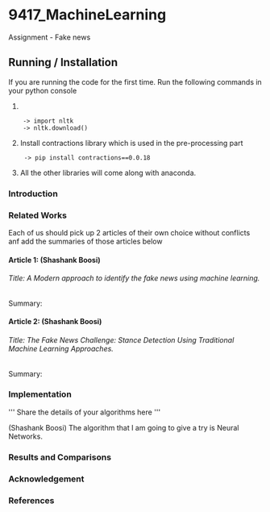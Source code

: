 # 9417_MachineLearning

Assignment - Fake news

## Running / Installation

If you are running the code for the first time. Run the following commands in your python console

1) 

        -> import nltk
        -> nltk.download()
        
2) Install contractions library which is used in the pre-processing part

        -> pip install contractions==0.0.18
        
3) All the other libraries will come along with anaconda.

 
### Introduction


### Related Works
Each of us should pick up 2 articles of their own choice without conflicts anf add the  summaries of those 
articles below 

#### Article 1: (Shashank Boosi) 

###### Title: A Modern approach to identify the fake news using machine learning.

Summary:

#### Article 2: (Shashank Boosi)

###### Title: The Fake News Challenge: Stance Detection Using Traditional Machine Learning Approaches.

Summary: 


### Implementation
'''
Share the details of your algorithms here
'''

(Shashank Boosi) The algorithm that I am going to give a try is Neural Networks.


### Results and Comparisons


### Acknowledgement


### References 

